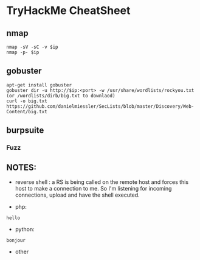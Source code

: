 # TryHackMe CheatSheet

## nmap

```
nmap -sV -sC -v $ip
nmap -p- $ip
```

## gobuster

```
apt-get install gobuster
gobuster dir -u http://$ip:<port> -w /usr/share/wordlists/rockyou.txt (or /wordlists/dirb/big.txt to downlaod)
curl -o big.txt https://github.com/danielmiessler/SecLists/blob/master/Discovery/Web-Content/big.txt
```

## burpsuite

### Fuzz



## NOTES:

- reverse shell : a RS is being called on the remote host and forces this host to make a connection to me. So I'm listening for incoming connections, upload and have the shell executed.
+ php: 
```
hello
```
+ python:
```
bonjour
```
- other 
